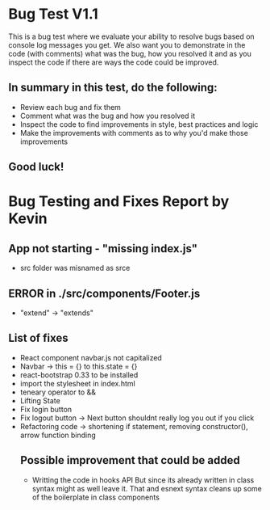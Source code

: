 # Bug Test V1.1

This is a bug test where we evaluate your ability to resolve bugs based on console log messages you get. We also want you to demonstrate in the code (with comments) what was the bug, how you resolved it and as you inspect the code if there are ways the code could be improved.

## In summary in this test, do the following:

- Review each bug and fix them
- Comment what was the bug and how you resolved it
- Inspect the code to find improvements in style, best practices and logic
- Make the improvements with comments as to why you'd make those improvements

## Good luck!

# Bug Testing and Fixes Report by Kevin
## App not starting - "missing index.js"
- src folder was misnamed as srce
## ERROR in ./src/components/Footer.js
- "extend" -> "extends"
## List of fixes
- React component navbar.js not capitalized 
- Navbar -> this = {} to this.state = {}
- react-bootstrap 0.33 to be installed
- import the stylesheet in index.html
- teneary operator to &&
- Lifting State
- Fix login button
- Fix logout button -> Next button shouldnt really log you out if you click
- Refactoring code -> shortening if statement, removing constructor(), arrow function binding
  ## Possible improvement that could be added
  - Writting the code in hooks API
  But since its already written in class syntax might as well leave it. That and esnext syntax cleans up
  some of the boilerplate in class components


